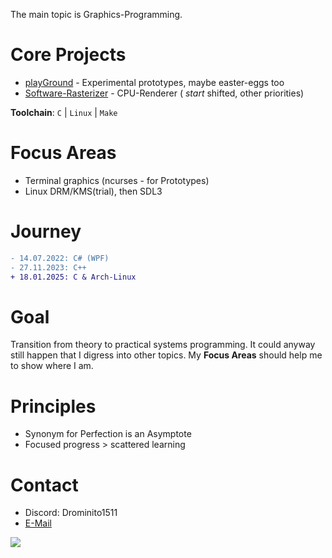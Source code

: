 The main topic is Graphics-Programming.

# Core Projects
- [playGround](https://github.com/Drominito/playGround) - Experimental prototypes, maybe easter-eggs too
- [Software-Rasterizer](https://github.com/Drominito/Drominito) - CPU-Renderer ( *start* shifted, other priorities)

**Toolchain**: `C` | `Linux` | `Make`

# Focus Areas
- Terminal graphics (ncurses - for Prototypes)
- Linux DRM/KMS(trial), then SDL3

# Journey
```diff
- 14.07.2022: C# (WPF)
- 27.11.2023: C++ 
+ 18.01.2025: C & Arch-Linux
```

# Goal
Transition from theory to practical systems programming.
It could anyway still happen that I digress into other topics.
My **Focus Areas** should help me to show where I am.

# Principles
- Synonym for Perfection is an Asymptote
- Focused progress > scattered learning

# Contact
- Discord: Drominito1511
- [E-Mail](mailto:drominito@proton.me)

![](https://hit.yhype.me/github/profile?account_id=73790329)
